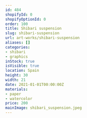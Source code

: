 ```yaml
---
id: 484
shopifyId: 0
shopifyOptionId: 0
order: 100
title: Shibari suspension
slug: shibari-suspension
url: art-works/shibari-suspension
aliases: []
categories:
- shibari
- graphics
inStock: true
isVisible: true
location: Spain
height: 30
width: 21
date: 2021-01-01T00:00:00Z
materials:
- paper
- watercolor
price: 200
mainImage: shibari_suspension.jpeg
---
```

